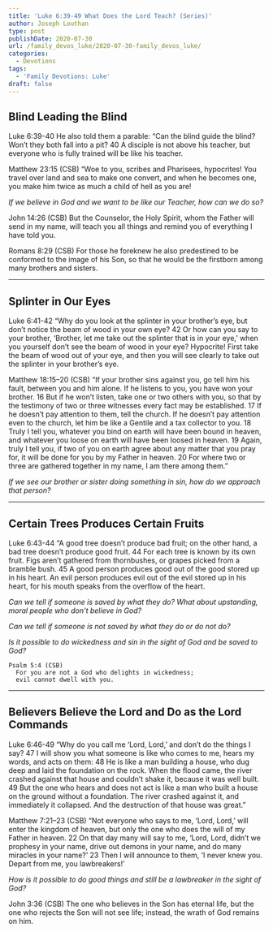 ```yaml
---
title: 'Luke 6:39-49 What Does the Lord Teach? (Series)'
author: Joseph Louthan
type: post
publishDate: 2020-07-30
url: /family_devos_luke/2020-07-30-family_devos_luke/
categories:
  - Devotions
tags:
  - 'Family Devotions: Luke'
draft: false
---
```


## Blind Leading the Blind

Luke 6:39-40 He also told them a parable: “Can the blind guide the blind? Won’t they both fall into a pit? 40 A disciple is not above his teacher, but everyone who is fully trained will be like his teacher.

Matthew 23:15 (CSB) “Woe to you, scribes and Pharisees, hypocrites! You travel over land and sea to make one convert, and when he becomes one, you make him twice as much a child of hell as you are!

*If we believe in God and we want to be like our Teacher, how can we do so?*

John 14:26 (CSB) But the Counselor, the Holy Spirit, whom the Father will send in my name, will teach you all things and remind you of everything I have told you.

Romans 8:29 (CSB) For those he foreknew he also predestined to be conformed to the image of his Son, so that he would be the firstborn among many brothers and sisters.

------

## Splinter in Our Eyes

Luke 6:41-42 “Why do you look at the splinter in your brother’s eye, but don’t notice the beam of wood in your own eye? 42 Or how can you say to your brother, ‘Brother, let me take out the splinter that is in your eye,’ when you yourself don’t see the beam of wood in your eye? Hypocrite! First take the beam of wood out of your eye, and then you will see clearly to take out the splinter in your brother’s eye.

Matthew 18:15–20 (CSB) “If your brother sins against you, go tell him his fault, between you and him alone. If he listens to you, you have won your brother. 16 But if he won’t listen, take one or two others with you, so that by the testimony of two or three witnesses every fact may be established. 17 If he doesn’t pay attention to them, tell the church. If he doesn’t pay attention even to the church, let him be like a Gentile and a tax collector to you. 18 Truly I tell you, whatever you bind on earth will have been bound in heaven, and whatever you loose on earth will have been loosed in heaven. 19 Again, truly I tell you, if two of you on earth agree about any matter that you pray for, it will be done for you by my Father in heaven. 20 For where two or three are gathered together in my name, I am there among them.”

*If we see our brother or sister doing something in sin, how do we approach that person?*

------

## Certain Trees Produces Certain Fruits

Luke 6:43-44 “A good tree doesn’t produce bad fruit; on the other hand, a bad tree doesn’t produce good fruit. 44 For each tree is known by its own fruit. Figs aren’t gathered from thornbushes, or grapes picked from a bramble bush. 45 A good person produces good out of the good stored up in his heart. An evil person produces evil out of the evil stored up in his heart, for his mouth speaks from the overflow of the heart.

*Can we tell if someone is saved by what they do? What about upstanding, moral people who don't believe in God?*

*Can we tell if someone is not saved by what they do or do not do?*

*Is it possible to do wickedness and sin in the sight of God and be saved to God?*

~~~text
Psalm 5:4 (CSB)
  For you are not a God who delights in wickedness; 
  evil cannot dwell with you.
~~~

------

## Believers Believe the Lord and Do as the Lord Commands

Luke 6:46-49 “Why do you call me ‘Lord, Lord,’ and don’t do the things I say? 47 I will show you what someone is like who comes to me, hears my words, and acts on them: 48 He is like a man building a house, who dug deep and laid the foundation on the rock. When the flood came, the river crashed against that house and couldn’t shake it, because it was well built. 49 But the one who hears and does not act is like a man who built a house on the ground without a foundation. The river crashed against it, and immediately it collapsed. And the destruction of that house was great.”

Matthew 7:21–23 (CSB) “Not everyone who says to me, ‘Lord, Lord,’ will enter the kingdom of heaven, but only the one who does the will of my Father in heaven. 22 On that day many will say to me, ‘Lord, Lord, didn’t we prophesy in your name, drive out demons in your name, and do many miracles in your name?’ 23 Then I will announce to them, ‘I never knew you. Depart from me, you lawbreakers!’

*How is it possible to do good things and still be a lawbreaker in the sight of God?*

John 3:36 (CSB) The one who believes in the Son has eternal life, but the one who rejects the Son will not see life; instead, the wrath of God remains on him.
